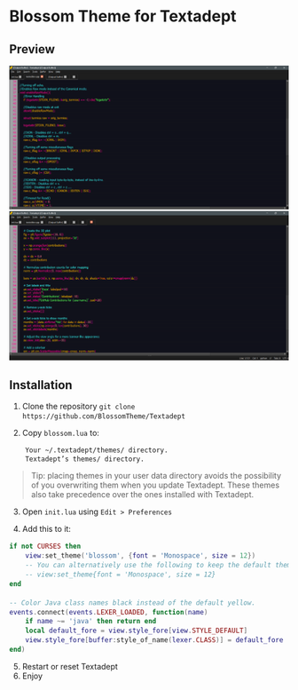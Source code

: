 # Blossom Theme for Textadept

## Preview
![](./screenshot01.png)
![](./screenshot02.png)

## Installation
1. Clone the repository
```git clone https://github.com/BlossomTheme/Textadept```

2. Copy ```blossom.lua``` to:
```
    Your ~/.textadept/themes/ directory.
    Textadept’s themes/ directory.
```
> Tip: placing themes in your user data directory avoids the possibility of you overwriting them when you update Textadept. These themes also take precedence over the ones installed with Textadept.

3. Open ```init.lua``` using ```Edit > Preferences```

4. Add this to it:
```lua
if not CURSES then
	view:set_theme('blossom', {font = 'Monospace', size = 12})
	-- You can alternatively use the following to keep the default theme:
	-- view:set_theme{font = 'Monospace', size = 12}
end

-- Color Java class names black instead of the default yellow.
events.connect(events.LEXER_LOADED, function(name)
	if name ~= 'java' then return end
	local default_fore = view.style_fore[view.STYLE_DEFAULT]
	view.style_fore[buffer:style_of_name(lexer.CLASS)] = default_fore
end)
```
5. Restart or reset Textadept
6. Enjoy